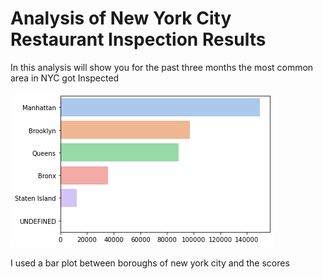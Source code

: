 # Analysis of New York City Restaurant Inspection Results

In this analysis will show you for the past three months the most common area in NYC  got Inspected

![](mvp_fig.png)

I used a bar plot between boroughs of new york city and the scores
